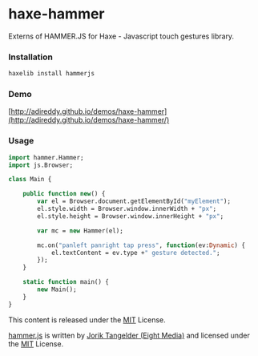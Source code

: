 haxe-hammer
===========

Externs of HAMMER.JS for Haxe - Javascript touch gestures library.

### Installation ###

```haxe
haxelib install hammerjs
```

### Demo ###

[http://adireddy.github.io/demos/haxe-hammer](http://adireddy.github.io/demos/haxe-hammer/)

### Usage ###

```haxe
import hammer.Hammer;
import js.Browser;

class Main {

	public function new() {
		var el = Browser.document.getElementById("myElement");
		el.style.width = Browser.window.innerWidth + "px";
		el.style.height = Browser.window.innerHeight + "px";

		var mc = new Hammer(el);

		mc.on("panleft panright tap press", function(ev:Dynamic) {
			el.textContent = ev.type +" gesture detected.";
		});
	}

	static function main() {
		new Main();
	}
}
```

This content is released under the [MIT](http://opensource.org/licenses/MIT) License.

[hammer.js](http://hammerjs.github.io) is written by [Jorik Tangelder (Eight Media)](http://www.eight.nl) and licensed under the [MIT](http://opensource.org/licenses/MIT) License.
